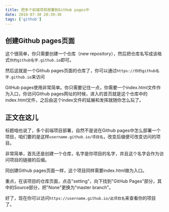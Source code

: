 ```yaml
---
title: 把多个前端项目部署到GitHub pages中
date: 2018-07-30 20:39:36
tags: ['github']
---
```


## 创建Github pages页面
这个很简单，你只需要创建一个仓库（new repository），然后把仓库名写成该格式`你的github名字.github.io`即可。

然后这就是一个Github pages页面的仓库了，你可以通过`https://你的github名字.github.io`来访问

GitHub pages使用非常简单。你只需要记住一点，你需要一个index.html文件作为入口，你访问Github pages网址的时候，进入的首页就是这个仓库中的index.html文件，之后由这个index文件的延展和发挥就随你怎么玩了。

## 正文在这儿
标题咱也说了，多个前端项目部署，自然不是说在Github pages中怎么部署一个项目，咱们要的是这样`username.github.io/项目名`，改变后缀便可改变访问的项目。

非常简单，首先还是创建一个仓库，名字是你项目的名字，并且这个名字会作为访问项目的链接的后缀。

同创建Github pages页面一样，这个项目同样需要index.html做为入口。

重点，在该项目的仓库页面，点击"setting"，向下找到"GitHub Pages"部分，其中的Source部分，把"None"更换为"master branch"。

好了，现在你可以访问`https://username.github.io/此项目名`来查看你的项目了。
